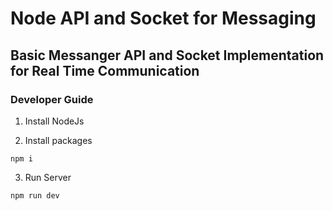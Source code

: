 # Node API and Socket for Messaging

## Basic Messanger API and Socket Implementation for Real Time Communication

### Developer Guide

1. Install NodeJs

2. Install packages
```
npm i
```

3. Run Server
```
npm run dev
```



